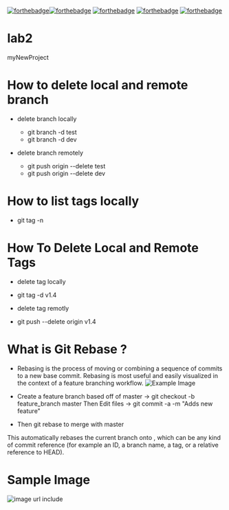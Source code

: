 [![forthebadge](https://forthebadge.com/images/badges/built-by-developers.svg)](https://forthebadge.com)[![forthebadge](https://forthebadge.com/images/badges/uses-brains.svg)](https://forthebadge.com)
[![forthebadge](https://forthebadge.com/images/badges/powered-by-coffee.svg)](https://forthebadge.com)
[![forthebadge](https://forthebadge.com/images/badges/powered-by-black-magic.svg)](https://forthebadge.com)
[![forthebadge](https://forthebadge.com/images/badges/makes-people-smile.svg)](https://forthebadge.com)

# lab2
myNewProject

# How to delete local and remote branch
* delete branch locally
  *  git branch -d test
  *  git branch -d dev

* delete branch remotely
  *  git push origin --delete test
  *  git push origin --delete dev

# How to list tags locally 
* git tag -n

# How To Delete Local and Remote Tags
* delete tag locally
 * git tag -d v1.4

* delete tag remotly
 * git push --delete origin v1.4
 
 # What is Git Rebase ?
 * Rebasing is the process of moving or combining a sequence of commits to a new base commit. Rebasing is most useful and easily visualized in the context of a feature branching workflow.
 ![Example Image](https://wac-cdn.atlassian.com/dam/jcr:d3b2abde-d06a-47b6-8955-5f3ef34e0237/03.svg?cdnVersion=1432)
 
 * Create a feature branch based off of master -> git checkout -b feature_branch master Then  Edit files -> git commit -a -m "Adds new feature" 
 * Then git rebase to merge with master
 
 This automatically rebases the current branch onto , which can be any kind of commit reference (for example an ID, a branch name, a tag, or a relative reference to HEAD).
 
 # Sample Image
 ![image url include](https://i.morioh.com/2019/11/11/1f265e2d4c43.jpg)

  
